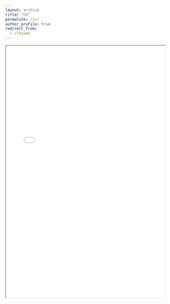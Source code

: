 ```yaml
---
layout: archive
title: "CV"
permalink: /cv/
author_profile: true
redirect_from:
  - /resume
---
```

<iframe src="/files/Stoke_Samuel_Resume.pdf" width="100%" height="800px">
  This browser does not support PDFs. Please download it <a href="/files/Stoke_Samuel_Resume.pdf">here</a>.
</iframe>
